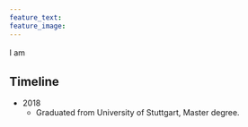 ```yaml
---
feature_text: 
feature_image: 
---
```

<div class="col-lg-8 col-md-8 col-sm-8 col-lg-offset-2 col-md-offset-2 col-sm-offset-2">
  <div class="panel panel-default">
    <div class="panel-body" style="line-height: 1.5;">
      <p style="font-size: 14px;">
        I am 
      </p>
    </div>
  </div>
</div>

## Timeline
- 2018
  - Graduated from University of Stuttgart, Master degree.
